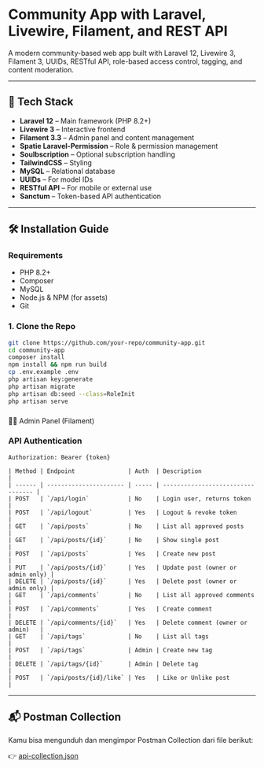 # Community App with Laravel, Livewire, Filament, and REST API

A modern community-based web app built with Laravel 12, Livewire 3, Filament 3, UUIDs, RESTful API, role-based access control, tagging, and content moderation.

---

## 🚀 Tech Stack

- **Laravel 12** – Main framework (PHP 8.2+)
- **Livewire 3** – Interactive frontend
- **Filament 3.3** – Admin panel and content management
- **Spatie Laravel-Permission** – Role & permission management
- **Soulbscription** – Optional subscription handling
- **TailwindCSS** – Styling
- **MySQL** – Relational database
- **UUIDs** – For model IDs
- **RESTful API** – For mobile or external use
- **Sanctum** – Token-based API authentication

---

## 🛠️ Installation Guide

### Requirements

- PHP 8.2+
- Composer
- MySQL
- Node.js & NPM (for assets)
- Git

### 1. Clone the Repo

```bash
git clone https://github.com/your-repo/community-app.git
cd community-app
composer install
npm install && npm run build
cp .env.example .env
php artisan key:generate
php artisan migrate
php artisan db:seed --class=RoleInit
php artisan serve
```


###
👩‍💼 Admin Panel (Filament)

### API Authentication

```
Authorization: Bearer {token}

| Method | Endpoint               | Auth  | Description                       |
| ------ | ---------------------- | ----- | --------------------------------- |
| POST   | `/api/login`           | No    | Login user, returns token         |
| POST   | `/api/logout`          | Yes   | Logout & revoke token             |
| GET    | `/api/posts`           | No    | List all approved posts           |
| GET    | `/api/posts/{id}`      | No    | Show single post                  |
| POST   | `/api/posts`           | Yes   | Create new post                   |
| PUT    | `/api/posts/{id}`      | Yes   | Update post (owner or admin only) |
| DELETE | `/api/posts/{id}`      | Yes   | Delete post (owner or admin only) |
| GET    | `/api/comments`        | No    | List all approved comments        |
| POST   | `/api/comments`        | Yes   | Create comment                    |
| DELETE | `/api/comments/{id}`   | Yes   | Delete comment (owner or admin)   |
| GET    | `/api/tags`            | No    | List all tags                     |
| POST   | `/api/tags`            | Admin | Create new tag                    |
| DELETE | `/api/tags/{id}`       | Admin | Delete tag                        |
| POST   | `/api/posts/{id}/like` | Yes   | Like or Unlike post               |

```



---
## 📬 Postman Collection

Kamu bisa mengunduh dan mengimpor Postman Collection dari file berikut:

👉 [api-collection.json](./api-collection.json)

